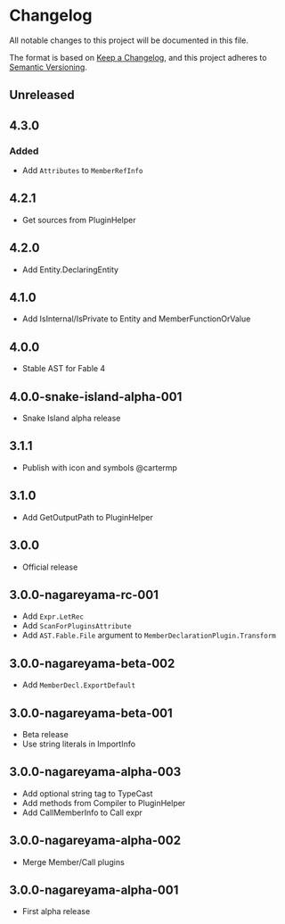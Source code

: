 # Changelog
All notable changes to this project will be documented in this file.

The format is based on [Keep a Changelog](https://keepachangelog.com/en/1.0.0/),
and this project adheres to [Semantic Versioning](https://semver.org/spec/v2.0.0.html).

## Unreleased

## 4.3.0

### Added

* Add `Attributes` to `MemberRefInfo`

## 4.2.1

* Get sources from PluginHelper

## 4.2.0

* Add Entity.DeclaringEntity

## 4.1.0

* Add IsInternal/IsPrivate to Entity and MemberFunctionOrValue

## 4.0.0

* Stable AST for Fable 4

## 4.0.0-snake-island-alpha-001

* Snake Island alpha release

## 3.1.1

* Publish with icon and symbols @cartermp

## 3.1.0

* Add GetOutputPath to PluginHelper

## 3.0.0

* Official release

## 3.0.0-nagareyama-rc-001

* Add `Expr.LetRec`
* Add `ScanForPluginsAttribute`
* Add `AST.Fable.File` argument to `MemberDeclarationPlugin.Transform`

## 3.0.0-nagareyama-beta-002

* Add `MemberDecl.ExportDefault`

## 3.0.0-nagareyama-beta-001

* Beta release
* Use string literals in ImportInfo

## 3.0.0-nagareyama-alpha-003

* Add optional string tag to TypeCast
* Add methods from Compiler to PluginHelper
* Add CallMemberInfo to Call expr

## 3.0.0-nagareyama-alpha-002

* Merge Member/Call plugins

## 3.0.0-nagareyama-alpha-001

* First alpha release
